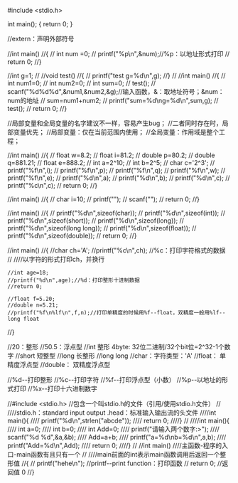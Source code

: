 #include <stdio.h>

int main();
{
	return 0;
}


//extern：声明外部符号

//int main()
//{
//	int num =0;
//	printf("%p\n",&num);//%p：以地址形式打印
//	return 0;
//}


//int g=1;
//
//void test()
//{
//	printf("test g=%d\n",g);
//}
//
//int main()
//{
//	int num1=0;
//	int num2=0;
//	int sum=0;
//	test();
//	scanf("%d%d%d",&num1,&num2,&g);//输入函数，&：取地址符号；&num：num的地址
//	sum=num1+num2;
//	printf("sum=%d\ng=%d\n",sum,g);
//	test();
//	return 0;
//}


//局部变量和全局变量的名字建议不一样，容易产生bug；
//二者同时存在时，局部变量优先；
//局部变量：仅在当前范围内使用；
//全局变量：作用域是整个工程；

//int main()
//{
//	float w=8.2;
//	float i=81.2;
//	double p=80.2;
//	double q=881.21;
//	float e=888.2;
//	int a=2^10;
//	int b=2^5;
//	char c='2^3';
//	printf("%f\n",i);
//	printf("%f\n",p);
//	printf("%f\n",q);
//	printf("%f\n",w);
//	printf("%f\n",e);
//	printf("%d\n",a);
//	printf("%d\n",b);
//	printf("%d\n",c);
//	printf("%c\n",c);
//	return 0;
//}

//int main()
//{
//	char i=10;
//	printf("");
//	scanf("");
//	return 0;
//}



//int main()
//{
//	printf("%d\n",sizeof(char));
//	printf("%d\n",sizeof(int));
//	printf("%d\n",sizeof(short));
//	printf("%d\n",sizeof(long));
//	printf("%d\n",sizeof(long long));
//	printf("%d\n",sizeof(float));
//	printf("%d\n",sizeof(double));
//	return 0;
//}

//int main()
//{
	//char ch='A';
	//printf("%c\n",ch);   //%c：打印字符格式的数据
	//				////以字符的形式打印ch，并换行
	
	//int age=18;
	//printf("%d\n",age);//%d：打印整形十进制数据
	//return 0;

	//float f=5.20;
	//double n=5.21;
	//printf("%f\n%lf\n",f,n);//打印单精度的时候用%f--float，双精度一般用%lf--long float
//}


//20：整形
//50.5：浮点型
//int		整形			4byte: 32位二进制/32个bit位=2^32-1个数字
//short		短整型
//long		长整形
//long long
//char：字符类型：'A'
//float：		单精度浮点型
//double：	双精度浮点型

//%d--打印整形
//%c--打印字符
//%f--打印浮点型（小数）
//%p--以地址的形式打印
//%x--打印十六进制数字



//#include <stdio.h>			//包含一个叫stdio.h的文件（引用/使用stdio.h文件）
//							////stdio.h：standard input output .head：标准输入输出流的头文件
////int main(){
////	printf("%d\n",strlen("abcde"));
////	return 0;
////}
//
////int main(){
////	int a=0;
////	int b=0;
////	int Add=0;
////	printf("请输入两个数字:>");
////	scanf("%d %d",&a,&b);
////	Add=a+b;
////	printf("a=%d\nb=%d\n",a,b);
////	printf("Add=%d\n",Add);
////	return 0;
////}
//
//int main()     ////主函数-程序的入口-main函数有且只有一个
//				////main前面的int表示main函数调用后返回一个整形值
//{
//	printf("hehe\n");   //printf--print function：打印函数
//	return 0;   //返回值 0
//}
